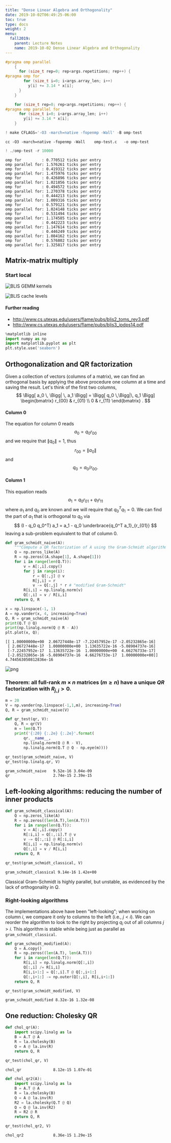 ```yaml
---
title: "Dense Linear Algebra and Orthogonality"
date: 2019-10-02T06:49:25-06:00
toc: true
type: docs
weight: 2
menu:
  fall2019:
    parent: Lecture Notes
    name: 2019-10-02 Dense Linear Algebra and Orthogonality
---
```

```c
#pragma omp parallel
    {
      for (size_t rep=0; rep<args.repetitions; rep++) {
#pragma omp for
        for (size_t i=0; i<args.array_len; i++)
          y[i] += 3.14 * x[i];
      }
    }
```

```c
    for (size_t rep=0; rep<args.repetitions; rep++) {
#pragma omp parallel for
      for (size_t i=0; i<args.array_len; i++)
        y[i] += 3.14 * x[i];
    }
```


```python
! make CFLAGS='-O3 -march=native -fopenmp -Wall' -B omp-test
```

    cc -O3 -march=native -fopenmp -Wall    omp-test.c   -o omp-test



```python
! ./omp-test -r 10000
```

    omp for         : 0.770512 ticks per entry
    omp parallel for: 1.576261 ticks per entry
    omp for         : 0.419312 ticks per entry
    omp parallel for: 1.475976 ticks per entry
    omp for         : 0.426896 ticks per entry
    omp parallel for: 1.021856 ticks per entry
    omp for         : 0.494572 ticks per entry
    omp parallel for: 1.270378 ticks per entry
    omp for         : 0.444213 ticks per entry
    omp parallel for: 1.009316 ticks per entry
    omp for         : 0.579121 ticks per entry
    omp parallel for: 1.024148 ticks per entry
    omp for         : 0.531494 ticks per entry
    omp parallel for: 1.174585 ticks per entry
    omp for         : 0.442223 ticks per entry
    omp parallel for: 1.147614 ticks per entry
    omp for         : 0.446249 ticks per entry
    omp parallel for: 1.084162 ticks per entry
    omp for         : 0.576802 ticks per entry
    omp parallel for: 1.325817 ticks per entry


## Matrix-matrix multiply

### Start local

![BLIS GEMM kernels](blis-gemm-kernels.png)

![BLIS cache levels](blis-cache.png)

#### Further reading
* http://www.cs.utexas.edu/users/flame/pubs/blis2_toms_rev3.pdf
* http://www.cs.utexas.edu/users/flame/pubs/blis3_ipdps14.pdf


```python
%matplotlib inline
import numpy as np
import matplotlib.pyplot as plt
plt.style.use('seaborn')
```

## Orthogonalization and QR factorization

Given a collection of vectors (columns of a matrix), we can find an orthogonal basis by applying the above procedure one column at a time and saving the result.  Let's think of the first two columns,
$$ \Bigg[ a_0 \, \Bigg| \, a_1 \Bigg] = \Bigg[ q_0 \,\Bigg|\, q_1 \Bigg]
\begin{bmatrix} r_{00} & r_{01} \\ 0 & r_{11} \end{bmatrix} . $$
#### Column 0
The equation for column 0 reads
$$ a_0 = q_0 r_{00} $$
and we require that $\lVert q_0 \rVert = 1$, thus
$$ r_{00} = \lVert a_0 \rVert $$
and
$$ q_0 = a_0 / r_{00} . $$
#### Column 1
This equation reads
$$ a_1 = q_0 r_{01} + q_1 r_{11} $$
where $a_1$ and $q_0$ are known and we will require that $q_0^T q_1 = 0$.
We can find the part of $a_1$ that is orthogonal to $q_0$ via
$$ (I - q_0 q_0^T) a_1 = a_1 - q_0 \underbrace{q_0^T a_1}_{r_{01}} $$
leaving a sub-problem equivalent to that of column 0.


```python
def gram_schmidt_naive(A):
    """Compute a QR factorization of A using the Gram-Schmidt algorithm"""
    Q = np.zeros_like(A)
    R = np.zeros((A.shape[1], A.shape[1]))
    for i in range(len(Q.T)):
        v = A[:,i].copy()
        for j in range(i):
            r = Q[:,j] @ v
            R[j,i] = r
            v -= Q[:,j] * r # "modified Gram-Schmidt"
        R[i,i] = np.linalg.norm(v)
        Q[:,i] = v / R[i,i]
    return Q, R

x = np.linspace(-1, 1)
A = np.vander(x, 4, increasing=True)
Q, R = gram_schmidt_naive(A)
print(Q.T @ Q)
print(np.linalg.norm(Q @ R - A))
plt.plot(x, Q);
```

    [[ 1.00000000e+00  2.06727448e-17 -7.22457952e-17 -2.05232865e-16]
     [ 2.06727448e-17  1.00000000e+00  1.13635722e-16 -5.08904737e-16]
     [-7.22457952e-17  1.13635722e-16  1.00000000e+00  4.66276733e-17]
     [-2.05232865e-16 -5.08904737e-16  4.66276733e-17  1.00000000e+00]]
    4.744563050812836e-16



![png](./lecture_9_1.png)


### Theorem: all full-rank $m\times n$ matrices ($m \ge n$) have a unique $Q R$ factorization with $R_{j,j} > 0$.



```python
m = 20
V = np.vander(np.linspace(-1,1,m), increasing=True)
Q, R = gram_schmidt_naive(V)

def qr_test(qr, V):
    Q, R = qr(V)
    m = len(Q.T)
    print('{:20} {:.2e} {:.2e}'.format(
        qr.__name__,
        np.linalg.norm(Q @ R - V),
        np.linalg.norm(Q.T @ Q - np.eye(m))))
    
qr_test(gram_schmidt_naive, V)
qr_test(np.linalg.qr, V)
```

    gram_schmidt_naive   9.52e-16 3.04e-09
    qr                   2.74e-15 2.39e-15


## Left-looking algorithms: reducing the number of inner products


```python
def gram_schmidt_classical(A):
    Q = np.zeros_like(A)
    R = np.zeros((len(A.T),len(A.T)))
    for i in range(len(Q.T)):
        v = A[:,i].copy()
        R[:i,i] = Q[:,:i].T @ v
        v -= Q[:,:i] @ R[:i,i]
        R[i,i] = np.linalg.norm(v)
        Q[:,i] = v / R[i,i]
    return Q, R

qr_test(gram_schmidt_classical, V)
```

    gram_schmidt_classical 9.14e-16 1.42e+00


Classical Gram-Schmidt is highly parallel, but unstable, as evidenced by the lack of orthogonality in $Q$.

### Right-looking algorithms

The implementations above have been "left-looking"; when working on column $i$, we compare it only to columns to the left (i.e., $j < i$).  We can reorder the algorithm to look to the right by projecting $q_i$ out of all columns $j > i$.  This algorithm is stable while being just as parallel as `gram_schmidt_classical`.


```python
def gram_schmidt_modified(A):
    Q = A.copy()
    R = np.zeros((len(A.T), len(A.T)))
    for i in range(len(Q.T)):
        R[i,i] = np.linalg.norm(Q[:,i])
        Q[:,i] /= R[i,i]
        R[i,i+1:] = Q[:,i].T @ Q[:,i+1:]
        Q[:,i+1:] -= np.outer(Q[:,i], R[i,i+1:])
    return Q, R

qr_test(gram_schmidt_modified, V)
```

    gram_schmidt_modified 8.32e-16 1.32e-08


## One reduction: Cholesky QR


```python
def chol_qr(A):
    import scipy.linalg as la
    B = A.T @ A
    R = la.cholesky(B)
    Q = A @ la.inv(R)
    return Q, R
    
qr_test(chol_qr, V)
```

    chol_qr              8.12e-15 1.07e-01



```python
def chol_qr2(A):
    import scipy.linalg as la
    B = A.T @ A
    R = la.cholesky(B)
    Q = A @ la.inv(R)
    R2 = la.cholesky(Q.T @ Q)
    Q = Q @ la.inv(R2)
    R = R2 @ R
    return Q, R

qr_test(chol_qr2, V)
```

    chol_qr2             8.36e-15 1.29e-15

